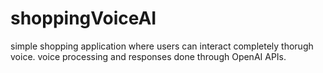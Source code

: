# shoppingVoiceAI
simple shopping application where users can interact completely thorugh voice. voice processing and responses done through OpenAI APIs.
